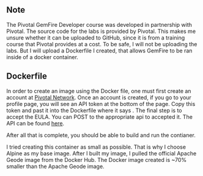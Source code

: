 ## Note

The Pivotal GemFire Developer course was developed in partnership with Pivotal.  The source code for the labs is provided by Pivotal. This makes me unsure whether it can be uploaded to GitHub, since it is from a training course that Pivotal provides at a cost.  To be safe, I will not be uploading the labs.  But I will upload a Dockerfile I created, that allows GemFire to be ran inside of a docker container.

## Dockerfile
In order to create an image using the Docker file, one must first create an account at [Pivotal Network](https://network.pivotal.io/products/pivotal-gemfire).  Once an account is created, if you go to your profile page, you will see an API token at the bottom of the page.  Copy this token and past it into the Dockerfile where it says <API Token>.  The final step is to accept the EULA.  You can POST to the appropriate api to accepted it.  The API can be found [here](https://network.pivotal.io/docs/api).

After all that is complete, you should be able to build and run the contianer.

I tried creating this container as small as possible.  That is why I choose Alpine as my base image.  After I built my image, I pulled the official Apache Geode image from the Docker Hub.  The Docker image created is ~70% smaller than the Apache Geode image.